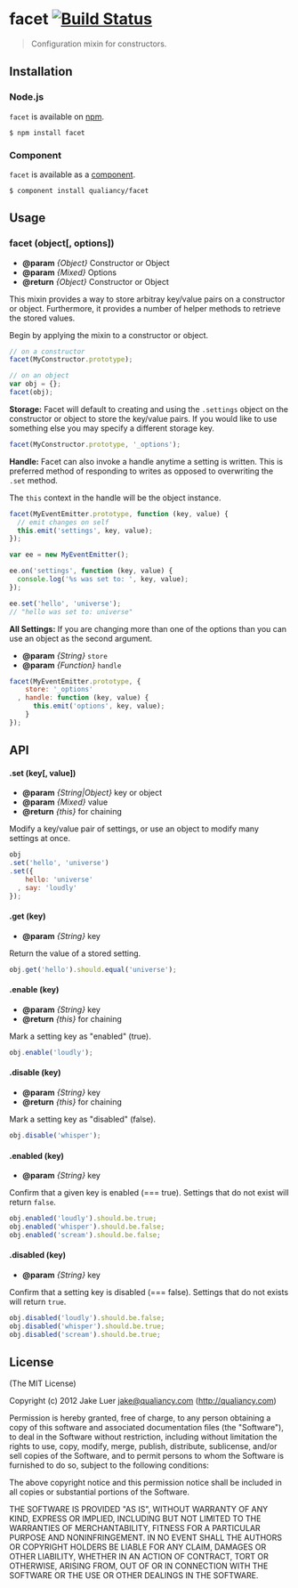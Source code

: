 # facet [![Build Status](https://secure.travis-ci.org/qualiancy/facet.png?branch=master)](https://travis-ci.org/qualiancy/facet)

> Configuration mixin for constructors.

## Installation

### Node.js

`facet` is available on [npm](http://npmjs.org).

    $ npm install facet

### Component

`facet` is available as a [component](https://github.com/component/component).

    $ component install qualiancy/facet

## Usage

### facet (object[, options])

* **@param** _{Object}_ Constructor or Object
* **@param** _{Mixed}_ Options 
* **@return** _{Object}_  Constructor or Object

This mixin provides a way to store arbitray key/value
pairs on a constructor or object. Furthermore, it provides
a number of helper methods to retrieve the stored values.

Begin by applying the mixin to a constructor or object.

```js
// on a constructor
facet(MyConstructor.prototype);

// on an object
var obj = {};
facet(obj);
```

**Storage:** Facet will default to creating and using the `.settings`
object on the constructor or object to store the
key/value pairs. If you would like to use something else
you may specify a different storage key.

```js
facet(MyConstructor.prototype, '_options');
```

**Handle:** Facet can also invoke a handle anytime a setting is
written. This is preferred method of responding to
writes as opposed to overwriting the `.set` method.

The `this` context in the handle will be the object
instance.

```js
facet(MyEventEmitter.prototype, function (key, value) {
  // emit changes on self
  this.emit('settings', key, value);
});

var ee = new MyEventEmitter();

ee.on('settings', function (key, value) {
  console.log('%s was set to: ', key, value);
});

ee.set('hello', 'universe');
// "hello was set to: universe"
```

**All Settings:** If you are changing more than one of the
options than you can use an object as the second argument.

- **@param** _{String}_ `store`
- **@param** _{Function}_ `handle`

```js
facet(MyEventEmitter.prototype, {
    store: '_options'
  , handle: function (key, value) {
      this.emit('options', key, value);
    }
});
```


## API



#### .set (key[, value])

* **@param** _{String|Object}_ key or object
* **@param** _{Mixed}_ value 
* **@return** _{this}_  for chaining

Modify a key/value pair of settings, or use
an object to modify many settings at once.

```js
obj
.set('hello', 'universe')
.set({
    hello: 'universe'
  , say: 'loudly'
});
```


#### .get (key)

* **@param** _{String}_ key 

Return the value of a stored setting.

```js
obj.get('hello').should.equal('universe');
```


#### .enable (key)

* **@param** _{String}_ key 
* **@return** _{this}_  for chaining

Mark a setting key as "enabled" (true).

```js
obj.enable('loudly');
```


#### .disable (key)

* **@param** _{String}_ key 
* **@return** _{this}_  for chaining

Mark a setting key as "disabled" (false).

```js
obj.disable('whisper');
```


#### .enabled (key)

* **@param** _{String}_ key 

Confirm that a given key is enabled (=== true).
Settings that do not exist will return `false`.

```js
obj.enabled('loudly').should.be.true;
obj.enabled('whisper').should.be.false;
obj.enabled('scream').should.be.false;
```


#### .disabled (key)

* **@param** _{String}_ key 

Confirm that a setting key is disabled (=== false).
Settings that do not exists will return `true`.

```js
obj.disabled('loudly').should.be.false;
obj.disabled('whisper').should.be.true;
obj.disabled('scream').should.be.true;
```



## License

(The MIT License)

Copyright (c) 2012 Jake Luer <jake@qualiancy.com> (http://qualiancy.com)

Permission is hereby granted, free of charge, to any person obtaining a copy
of this software and associated documentation files (the "Software"), to deal
in the Software without restriction, including without limitation the rights
to use, copy, modify, merge, publish, distribute, sublicense, and/or sell
copies of the Software, and to permit persons to whom the Software is
furnished to do so, subject to the following conditions:

The above copyright notice and this permission notice shall be included in
all copies or substantial portions of the Software.

THE SOFTWARE IS PROVIDED "AS IS", WITHOUT WARRANTY OF ANY KIND, EXPRESS OR
IMPLIED, INCLUDING BUT NOT LIMITED TO THE WARRANTIES OF MERCHANTABILITY,
FITNESS FOR A PARTICULAR PURPOSE AND NONINFRINGEMENT. IN NO EVENT SHALL THE
AUTHORS OR COPYRIGHT HOLDERS BE LIABLE FOR ANY CLAIM, DAMAGES OR OTHER
LIABILITY, WHETHER IN AN ACTION OF CONTRACT, TORT OR OTHERWISE, ARISING FROM,
OUT OF OR IN CONNECTION WITH THE SOFTWARE OR THE USE OR OTHER DEALINGS IN
THE SOFTWARE.
